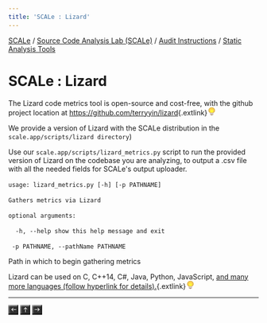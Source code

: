 ```yaml
---
title: 'SCALe : Lizard'
---
```

[SCALe](index.md) / [Source Code Analysis Lab (SCALe)](Welcome.md) / [Audit Instructions](Audit-Instructions.md) / [Static Analysis Tools](Static-Analysis-Tools.md)
<!-- <legal> -->
<!-- SCALe version r.6.7.0.0.A -->
<!--  -->
<!-- Copyright 2021 Carnegie Mellon University. -->
<!--  -->
<!-- NO WARRANTY. THIS CARNEGIE MELLON UNIVERSITY AND SOFTWARE ENGINEERING -->
<!-- INSTITUTE MATERIAL IS FURNISHED ON AN "AS-IS" BASIS. CARNEGIE MELLON -->
<!-- UNIVERSITY MAKES NO WARRANTIES OF ANY KIND, EITHER EXPRESSED OR -->
<!-- IMPLIED, AS TO ANY MATTER INCLUDING, BUT NOT LIMITED TO, WARRANTY OF -->
<!-- FITNESS FOR PURPOSE OR MERCHANTABILITY, EXCLUSIVITY, OR RESULTS -->
<!-- OBTAINED FROM USE OF THE MATERIAL. CARNEGIE MELLON UNIVERSITY DOES NOT -->
<!-- MAKE ANY WARRANTY OF ANY KIND WITH RESPECT TO FREEDOM FROM PATENT, -->
<!-- TRADEMARK, OR COPYRIGHT INFRINGEMENT. -->
<!--  -->
<!-- Released under a MIT (SEI)-style license, please see COPYRIGHT file or -->
<!-- contact permission@sei.cmu.edu for full terms. -->
<!--  -->
<!-- [DISTRIBUTION STATEMENT A] This material has been approved for public -->
<!-- release and unlimited distribution.  Please see Copyright notice for -->
<!-- non-US Government use and distribution. -->
<!--  -->
<!-- DM19-1274 -->
<!-- </legal> -->

SCALe : Lizard
===============

The Lizard code metrics tool is open-source and cost-free, with the
github project location at <https://github.com/terryyin/lizard>{.extlink}![(lightbulb)](images/icons/emoticons/lightbulb_on.png)

We provide a version of Lizard with the SCALe distribution in the
`scale.app/scripts/lizard directory`)

Use our `scale.app/scripts/lizard_metrics.py` script to run the provided
version of Lizard on the codebase you are analyzing, to output a .csv
file with all the needed fields for SCALe's output uploader.

`usage: lizard_metrics.py [-h] [-p PATHNAME]`

`Gathers metrics via Lizard`

`optional arguments:`

`  -h, --help show this help message and exit`

`  -p PATHNAME, --pathName PATHNAME           `

Path in which to begin gathering metrics

Lizard can be used on C, C++14, C\#, Java, Python, JavaScript, [and many more languages (follow hyperlink for details).](https://github.com/terryyin/lizard){.extlink}![(lightbulb)](images/icons/emoticons/lightbulb_on.png)

------------------------------------------------------------------------

[![](attachments/arrow_left.png)](CCSM.md)
[![](attachments/arrow_up.png)](Static-Analysis-Tools.md)
[![](attachments/arrow_right.png)](Microsoft-Visual-Studio-Static-Analyzer.md)
